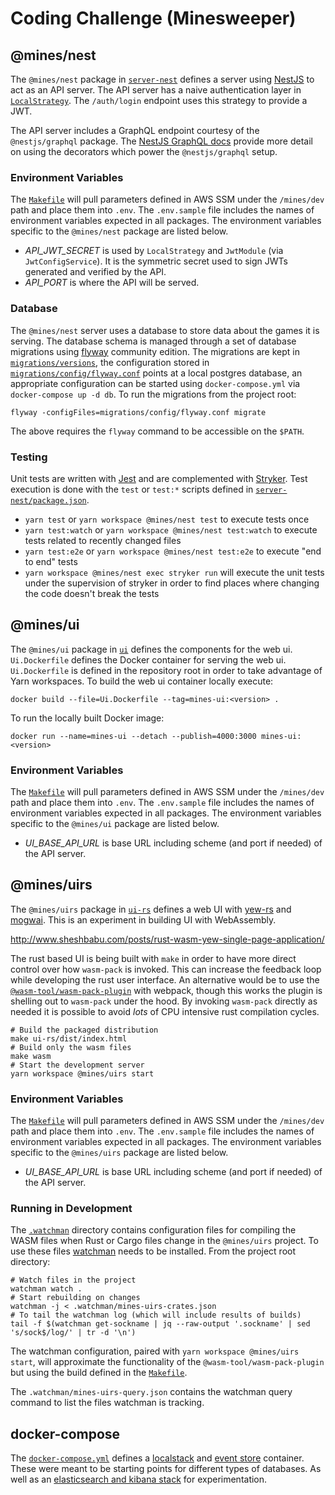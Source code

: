 # Coding Challenge (Minesweeper)

## @mines/nest

The `@mines/nest` package in [`server-nest`](./server-nest) defines a server
using [NestJS][nestjs] to act as an API server. The API server has a naive
authentication layer in
[`LocalStrategy`](./server-nest/src/auth/local.strategy.ts). The `/auth/login`
endpoint uses this strategy to provide a JWT.

[nestjs]: https://docs.nestjs.com/

The API server includes a GraphQL endpoint courtesy of the `@nestjs/graphql`
package. The [NestJS GraphQL docs][nestjs-graphql] provide more detail on using
the decorators which power the `@nestjs/graphql` setup.

[nestjs-graphql]: https://docs.nestjs.com/graphql/quick-start

### Environment Variables

The [`Makefile`](./Makefile) will pull parameters defined in AWS SSM under the
`/mines/dev` path and place them into `.env`. The `.env.sample` file includes
the names of environment variables expected in all packages. The environment
variables specific to the `@mines/nest` package are listed below.

- _API_JWT_SECRET_ is used by `LocalStrategy` and `JwtModule` (via
  `JwtConfigService`). It is the symmetric secret used to sign JWTs generated
  and verified by the API.
- _API_PORT_ is where the API will be served.

### Database

The `@mines/nest` server uses a database to store data about the games it is
serving. The database schema is managed through a set of database migrations
using [flyway][flyway] community edition. The migrations are kept in
[`migrations/versions`](./migrations/versions), the configuration stored in
[`migrations/config/flyway.conf`](./migrations/config/flyway.conf) points at a
local postgres database, an appropriate configuration can be started using
`docker-compose.yml` via `docker-compose up -d db`. To run the migrations from
the project root:

    flyway -configFiles=migrations/config/flyway.conf migrate

The above requires the `flyway` command to be accessible on the `$PATH`.

[flyway]: https://flywaydb.org/documentation/

### Testing

Unit tests are written with [Jest][jest] and are complemented with
[Stryker][stryker]. Test execution is done with the `test` or `test:*` scripts
defined in [`server-nest/package.json`](./server-nest/package.json).

- `yarn test` or `yarn workspace @mines/nest test` to execute tests once
- `yarn test:watch` or `yarn workspace @mines/nest test:watch` to execute tests
  related to recently changed files
- `yarn test:e2e` or `yarn workspace @mines/nest test:e2e` to execute "end to
  end" tests
- `yarn workspace @mines/nest exec stryker run` will execute the unit tests
  under the supervision of stryker in order to find places where changing the
  code doesn't break the tests

[jest]: https://jestjs.io
[stryker]: https://stryker-mutator.io

## @mines/ui

The `@mines/ui` package in [`ui`](./ui) defines the components for the web ui.
`Ui.Dockerfile` defines the Docker container for serving the web ui.
`Ui.Dockerfile` is defined in the repository root in order to take advantage of
Yarn workspaces. To build the web ui container locally execute:

    docker build --file=Ui.Dockerfile --tag=mines-ui:<version> .

To run the locally built Docker image:

    docker run --name=mines-ui --detach --publish=4000:3000 mines-ui:<version>

### Environment Variables

The [`Makefile`](./Makefile) will pull parameters defined in AWS SSM under the
`/mines/dev` path and place them into `.env`. The `.env.sample` file includes
the names of environment variables expected in all packages. The environment
variables specific to the `@mines/ui` package are listed below.

- _UI_BASE_API_URL_ is base URL including scheme (and port if needed) of the
  API server.

## @mines/uirs

The `@mines/uirs` package in [`ui-rs`](./ui-rs) defines a web UI with
[yew-rs][yewrs] and [mogwai][mogwai]. This is an experiment in building UI with
WebAssembly.

http://www.sheshbabu.com/posts/rust-wasm-yew-single-page-application/

[yewrs]: https://yew.rs
[mogwai]: https://github.com/schell/mogwai

The rust based UI is being built with `make` in order to have more direct
control over how `wasm-pack` is invoked. This can increase the feedback loop
while developing the rust user interface. An alternative would be to use the
[`@wasm-tool/wasm-pack-plugin`][@wasm-tool] with webpack, though this works the
plugin is shelling out to `wasm-pack` under the hood. By invoking `wasm-pack`
directly as needed it is possible to avoid _lots_ of CPU intensive rust
compilation cycles.

    # Build the packaged distribution
    make ui-rs/dist/index.html
    # Build only the wasm files
    make wasm
    # Start the development server
    yarn workspace @mines/uirs start

[@wasm-tool]: https://github.com/wasm-tool/wasm-pack-plugin#readme

### Environment Variables

The [`Makefile`](./Makefile) will pull parameters defined in AWS SSM under the
`/mines/dev` path and place them into `.env`. The `.env.sample` file includes
the names of environment variables expected in all packages. The environment
variables specific to the `@mines/uirs` package are listed below.

- _UI_BASE_API_URL_ is base URL including scheme (and port if needed) of the
  API server.

### Running in Development

The [`.watchman`](.watchman) directory contains configuration files for
compiling the WASM files when Rust or Cargo files change in the `@mines/uirs`
project. To use these files [watchman][watchman] needs to be installed. From
the project root directory:

    # Watch files in the project
    watchman watch .
    # Start rebuilding on changes
    watchman -j < .watchman/mines-uirs-crates.json
    # To tail the watchman log (which will include results of builds)
    tail -f $(watchman get-sockname | jq --raw-output '.sockname' | sed 's/sock$/log/' | tr -d '\n')

The watchman configuration, paired with `yarn workspace @mines/uirs start`,
will approximate the functionality of the `@wasm-tool/wasm-pack-plugin` but
using the build defined in the [`Makefile`](./Makefile).

The `.watchman/mines-uirs-query.json` contains the watchman query command to
list the files watchman is tracking.

[watchman]: https://facebook.github.io/watchman/

## docker-compose

The [`docker-compose.yml`](./docker-compose.yml) defines a
[localstack][localstack] and [event store][eventstore] container. These were
meant to be starting points for different types of databases. As well as an
[elasticsearch and kibana stack][elk] for experimentation.

[localstack]: https://github.com/localstack/localstack
[eventstore]: https://eventstore.com/
[elk]: https://www.elastic.co/what-is/elk-stack
